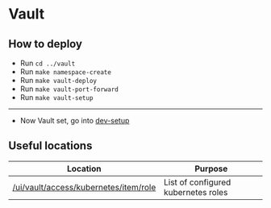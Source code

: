# Vault

## How to deploy

- Run `cd ../vault`
- Run `make namespace-create`
- Run `make vault-deploy`
- Run `make vault-port-forward`
- Run `make vault-setup`

---

- Now Vault set, go into [dev-setup](../dev-setup/README.md)

## Useful locations

| Location | Purpose |
| --- | --- |
| [/ui/vault/access/kubernetes/item/role](http://localhost:8200/ui/vault/access/kubernetes/item/role) | List of configured kubernetes roles |
